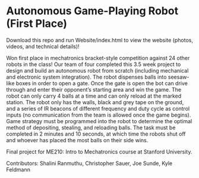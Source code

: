 # Autonomous Game-Playing Robot (First Place)

Download this repo and run Website/index.html to view the website (photos, videos, and technical details)!

Won first place in mechatronics bracket-style competition against 24 other robots in the class! Our team of four completed this 3.5 week project to design and build an autonomous robot from scratch (including mechanical and electronic system integration). The robot dispenses balls into seesaw-like boxes in order to open a gate. Once the gate is open the bot can drive through and enter their opponent’s starting area and win the game. The robot can only carry 4 balls at a time and can only reload at the marked station. The robot only has the walls, black and grey tape on the ground, and a series of IR beacons of different frequency and duty cycle as control inputs (no communication from the team is allowed once the game begins). Game strategy must be programmed into the robot to determine the optimal method of depositing, stealing, and reloading balls. The task must be completed in 2 minutes and 10 seconds, at which time the robots shut off and whoever has placed the most balls on their side wins.

Final project for ME210: Intro to Mechatronics course at Stanford University.

Contributors: Shalini Ranmuthu, Christopher Sauer, Joe Sunde, Kyle Feldmann